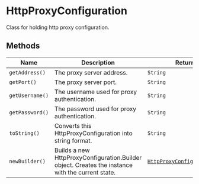 
# HttpProxyConfiguration

Class for holding http proxy configuration.

## Methods

| Name | Description | Return Type |
|  --- | --- | --- |
| `getAddress()` | The proxy server address. | `String` |
| `getPort()` | The proxy server port. | `String` |
| `getUsername()` | The username used for proxy authentication. | `String` |
| `getPassword()` | The password used for proxy authentication. | `String` |
| `toString()` | Converts this HttpProxyConfiguration into string format. | `String` |
| `newBuilder()` | Builds a new HttpProxyConfiguration.Builder object. Creates the instance with the current state. | [`HttpProxyConfiguration.Builder`](../doc/http-proxy-configuration-builder.md) |

